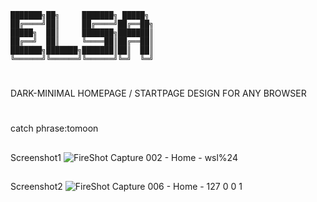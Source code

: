     ███████╗██╗     ███████╗ █████╗ 
    ██╔════╝██║     ██╔════╝██╔══██╗
    █████╗  ██║     ███████╗███████║
    ██╔══╝  ██║     ╚════██║██╔══██║
    ███████╗███████╗███████║██║  ██║
    ╚══════╝╚══════╝╚══════╝╚═╝  ╚═╝
# #
DARK-MINIMAL
HOMEPAGE / STARTPAGE DESIGN FOR ANY BROWSER
# #
catch phrase:tomoon
##
Screenshot1
![FireShot Capture 002 - Home - wsl%24](https://user-images.githubusercontent.com/53539666/84952843-485f0000-b110-11ea-9639-a71867ac702f.png)
##
Screenshot2
![FireShot Capture 006 - Home - 127 0 0 1](https://user-images.githubusercontent.com/53539666/84965591-ed87d180-b12c-11ea-8136-75b06f6ef42e.png)

